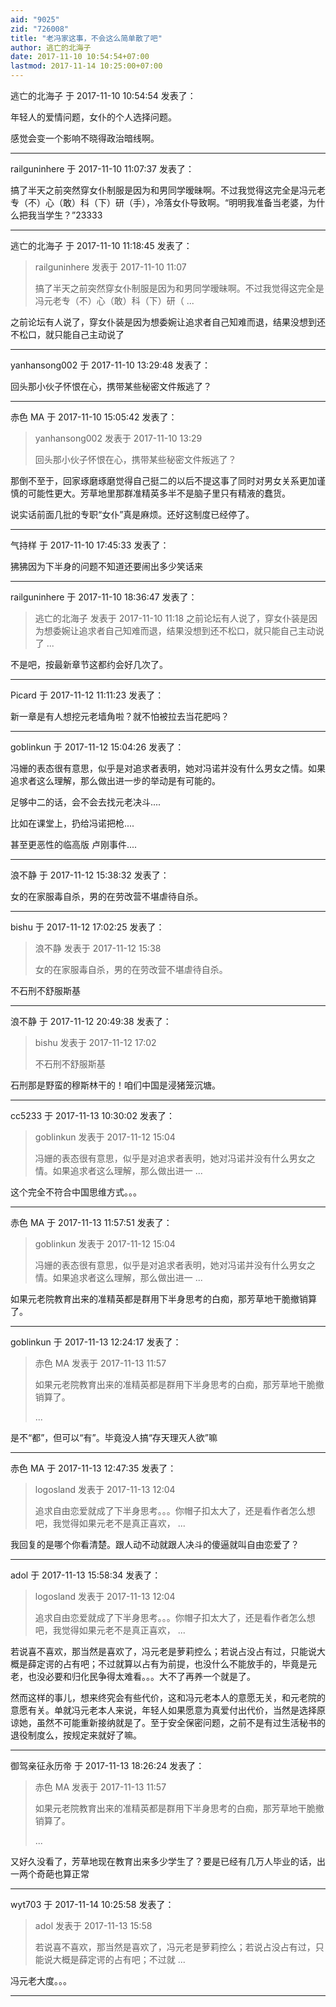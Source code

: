 ```yaml
---
aid: "9025"
zid: "726008"
title: "老冯家这事，不会这么简单散了吧"
author: 逃亡的北海子
date: 2017-11-10 10:54:54+07:00
lastmod: 2017-11-14 10:25:00+07:00
---
```


逃亡的北海子 于 2017-11-10 10:54:54 发表了：

年轻人的爱情问题，女仆的个人选择问题。

感觉会变一个影响不晓得政治暗线啊。

---

railguninhere 于 2017-11-10 11:07:37 发表了：

搞了半天之前突然穿女仆制服是因为和男同学暧昧啊。不过我觉得这完全是冯元老专（不）心（敢）科（下）研（手），冷落女仆导致啊。“明明我准备当老婆，为什么把我当学生？”23333

---

逃亡的北海子 于 2017-11-10 11:18:45 发表了：

> railguninhere 发表于 2017-11-10 11:07
>
> 搞了半天之前突然穿女仆制服是因为和男同学暧昧啊。不过我觉得这完全是冯元老专（不）心（敢）科（下）研（ ...

之前论坛有人说了，穿女仆装是因为想委婉让追求者自己知难而退，结果没想到还不松口，就只能自己主动说了

---

yanhansong002 于 2017-11-10 13:29:48 发表了：

回头那小伙子怀恨在心，携带某些秘密文件叛逃了？

---

赤色 MA 于 2017-11-10 15:05:42 发表了：

> yanhansong002 发表于 2017-11-10 13:29
>
> 回头那小伙子怀恨在心，携带某些秘密文件叛逃了？

那倒不至于，回家琢磨琢磨觉得自己挺二的以后不提这事了同时对男女关系更加谨慎的可能性更大。芳草地里那群准精英多半不是脑子里只有精液的蠢货。

说实话前面几批的专职“女仆”真是麻烦。还好这制度已经停了。

---

气持样 于 2017-11-10 17:45:33 发表了：

狒狒因为下半身的问题不知道还要闹出多少笑话来

---

railguninhere 于 2017-11-10 18:36:47 发表了：

> 逃亡的北海子 发表于 2017-11-10 11:18 之前论坛有人说了，穿女仆装是因为想委婉让追求者自己知难而退，结果没想到还不松口，就只能自己主动说了 ...

不是吧，按最新章节这都约会好几次了。

---

Picard 于 2017-11-12 11:11:23 发表了：

新一章是有人想挖元老墙角啦？就不怕被拉去当花肥吗？

---

goblinkun 于 2017-11-12 15:04:26 发表了：

冯姗的表态很有意思，似乎是对追求者表明，她对冯诺并没有什么男女之情。如果追求者这么理解，那么做出进一步的举动是有可能的。

足够中二的话，会不会去找元老决斗....

比如在课堂上，扔给冯诺把枪....

甚至更恶性的临高版 卢刚事件....

---

浪不静 于 2017-11-12 15:38:32 发表了：

女的在家服毒自杀，男的在劳改营不堪虐待自杀。

---

bishu 于 2017-11-12 17:02:25 发表了：

> 浪不静 发表于 2017-11-12 15:38
>
> 女的在家服毒自杀，男的在劳改营不堪虐待自杀。

不石刑不舒服斯基

---

浪不静 于 2017-11-12 20:49:38 发表了：

> bishu 发表于 2017-11-12 17:02
>
> 不石刑不舒服斯基

石刑那是野蛮的穆斯林干的！咱们中国是浸猪笼沉塘。

---

cc5233 于 2017-11-13 10:30:02 发表了：

> goblinkun 发表于 2017-11-12 15:04
>
> 冯姗的表态很有意思，似乎是对追求者表明，她对冯诺并没有什么男女之情。如果追求者这么理解，那么做出进一 ...

这个完全不符合中国思维方式。。。

---

赤色 MA 于 2017-11-13 11:57:51 发表了：

> goblinkun 发表于 2017-11-12 15:04
>
> 冯姗的表态很有意思，似乎是对追求者表明，她对冯诺并没有什么男女之情。如果追求者这么理解，那么做出进一 ...

如果元老院教育出来的准精英都是群用下半身思考的白痴，那芳草地干脆撤销算了。

---

goblinkun 于 2017-11-13 12:24:17 发表了：

> 赤色 MA 发表于 2017-11-13 11:57
>
> 如果元老院教育出来的准精英都是群用下半身思考的白痴，那芳草地干脆撤销算了。
>
> ...

是不“都”，但可以“有”。毕竟没人搞“存天理灭人欲”嘛

---

赤色 MA 于 2017-11-13 12:47:35 发表了：

> logosland 发表于 2017-11-13 12:04
>
> 追求自由恋爱就成了下半身思考。。。你帽子扣太大了，还是看作者怎么想吧，我觉得如果元老不是真正喜欢， ...

我回复的是哪个你看清楚。跟人动不动就跟人决斗的傻逼就叫自由恋爱了？

---

adol 于 2017-11-13 15:58:34 发表了：

> logosland 发表于 2017-11-13 12:04
>
> 追求自由恋爱就成了下半身思考。。。你帽子扣太大了，还是看作者怎么想吧，我觉得如果元老不是真正喜欢， ...

若说喜不喜欢，那当然是喜欢了，冯元老是萝莉控么；若说占没占有过，只能说大概是薛定谔的占有吧；不过就算以占有为前提，也没什么不能放手的，毕竟是元老，也没必要和归化民争得太难看。。。大不了再养一个就是了。

然而这样的事儿，想来终究会有些代价，这和冯元老本人的意愿无关，和元老院的意愿有关。单就冯元老本人来说，年轻人如果愿意为真爱付出代价，当然是选择原谅她，虽然不可能重新接纳就是了。至于安全保密问题，之前不是有过生活秘书的退役制度么，按规定来就好了嘛。

---

御驾亲征永历帝 于 2017-11-13 18:26:24 发表了：

> 赤色 MA 发表于 2017-11-13 11:57
>
> 如果元老院教育出来的准精英都是群用下半身思考的白痴，那芳草地干脆撤销算了。
>
> ...

又好久没看了，芳草地现在教育出来多少学生了？要是已经有几万人毕业的话，出一两个奇葩也算正常

---

wyt703 于 2017-11-14 10:25:58 发表了：

> adol 发表于 2017-11-13 15:58
>
> 若说喜不喜欢，那当然是喜欢了，冯元老是萝莉控么；若说占没占有过，只能说大概是薛定谔的占有吧；不过就 ...

冯元老大度。。。

---

